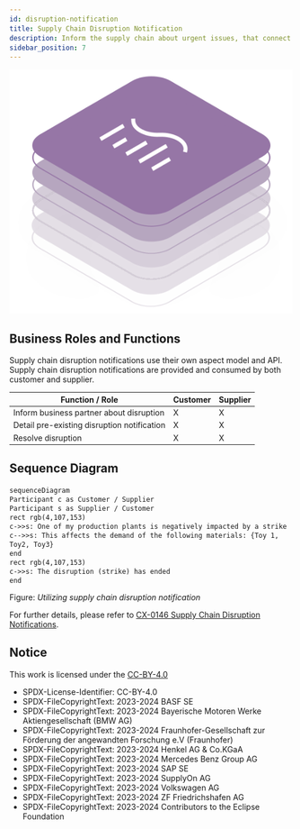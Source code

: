 ```yaml
---
id: disruption-notification
title: Supply Chain Disruption Notification
description: Inform the supply chain about urgent issues, that connect be quantified yet.
sidebar_position: 7
---
```


![DCM kit banner](/img/kit-icons/dcm-kit-icon.svg)

## Business Roles and Functions

Supply chain disruption notifications  use their own aspect model and API. Supply chain disruption notifications are provided and consumed by both customer and supplier.

|Function / Role|Customer|Supplier|
|-|-|-|
|Inform business partner about disruption|X|X|
|Detail pre-existing disruption notification|X|X|
|Resolve disruption|X|X|

## Sequence Diagram

```mermaid
sequenceDiagram
Participant c as Customer / Supplier
Participant s as Supplier / Customer
rect rgb(4,107,153) 
c->>s: One of my production plants is negatively impacted by a strike
c-->>s: This affects the demand of the following materials: {Toy 1, Toy2, Toy3}
end
rect rgb(4,107,153) 
c->>s: The disruption (strike) has ended
end
```

Figure: *Utilizing supply chain disruption notification*

For further details, please refer to [CX-0146 Supply Chain Disruption Notifications][StandardLibrary].

## Notice

This work is licensed under the [CC-BY-4.0](https://creativecommons.org/licenses/by/4.0/legalcode)

- SPDX-License-Identifier: CC-BY-4.0
- SPDX-FileCopyrightText: 2023-2024 BASF SE
- SPDX-FileCopyrightText: 2023-2024 Bayerische Motoren Werke Aktiengesellschaft (BMW AG)
- SPDX-FileCopyrightText: 2023-2024 Fraunhofer-Gesellschaft zur Förderung der angewandten Forschung e.V (Fraunhofer)
- SPDX-FileCopyrightText: 2023-2024 Henkel AG & Co.KGaA
- SPDX-FileCopyrightText: 2023-2024 Mercedes Benz Group AG
- SPDX-FileCopyrightText: 2023-2024 SAP SE
- SPDX-FileCopyrightText: 2023-2024 SupplyOn AG
- SPDX-FileCopyrightText: 2023-2024 Volkswagen AG
- SPDX-FileCopyrightText: 2023-2024 ZF Friedrichshafen AG
- SPDX-FileCopyrightText: 2023-2024 Contributors to the Eclipse Foundation

[StandardLibrary]: https://catenax-ev.github.io/docs/next/standards/CX-0146-SupplyChainDisruptionNotifications
